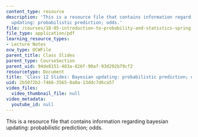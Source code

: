 ```yaml
---
content_type: resource
description: 'This is a resource file that contains information regarding bayesian
  updating: probabilistic prediction; odds.'
file: /courses/18-05-introduction-to-probability-and-statistics-spring-2014/2b5072b2746635658a0a13ddc7d6ca57_MIT18_05S14_class12slides.pdf
file_type: application/pdf
learning_resource_types:
- Lecture Notes
ocw_type: OCWFile
parent_title: Class Slides
parent_type: CourseSection
parent_uid: 94de8151-483a-826f-90af-93d292b79cf2
resourcetype: Document
title: 'Class 12 Slides: Bayesian updating: probabilistic prediction; odds'
uid: 2b5072b2-7466-3565-8a0a-13ddc7d6ca57
video_files:
  video_thumbnail_file: null
video_metadata:
  youtube_id: null
---
```

This is a resource file that contains information regarding bayesian updating: probabilistic prediction; odds.

